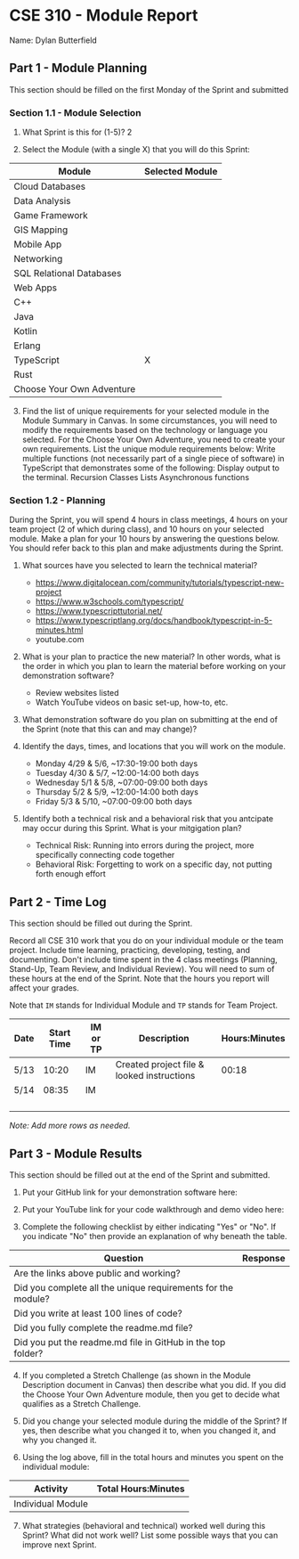 # CSE 310 - Module Report

Name: Dylan Butterfield

## Part 1 - Module Planning

This section should be filled on the first Monday of the Sprint and submitted

### Section 1.1 - Module Selection

1. What Sprint is this for (1-5)? 2

2. Select the Module (with a single X) that you will do this Sprint:

|Module                   |Selected Module|
|-------------------------|---------------|
|Cloud Databases          |               |
|Data Analysis            |               |
|Game Framework           |               |
|GIS Mapping              |               |
|Mobile App               |               |
|Networking               |               |
|SQL Relational Databases |               |
|Web Apps                 |               |
|C++                      |               |
|Java                     |               |
|Kotlin                   |               |
|Erlang                   |               |
|TypeScript               |       X       |
|Rust                     |               |
|Choose Your Own Adventure|               |

3. Find the list of unique requirements for your selected module in the Module Summary in Canvas.  In some circumstances, you will need to modify the requirements based on the technology or language you selected.  For the Choose Your Own Adventure, you need to create your own requirements.  List the unique module requirements below:
            Write multiple functions (not necessarily part of a single piece of software) in TypeScript that demonstrates some of the following:
                Display output to the terminal.
                Recursion
                Classes
                Lists
                Asynchronous functions

### Section 1.2 - Planning

During the Sprint, you will spend 4 hours in class meetings, 4 hours on your team project (2 of which during class), and 10 hours on your selected module.  Make a plan for your 10 hours by answering the questions below.  You should refer back to this plan and make adjustments during the Sprint.

1. What sources have you selected to learn the technical material?
    - https://www.digitalocean.com/community/tutorials/typescript-new-project
    - https://www.w3schools.com/typescript/
    - https://www.typescripttutorial.net/
    - https://www.typescriptlang.org/docs/handbook/typescript-in-5-minutes.html
    - youtube.com

2. What is your plan to practice the new material?  In other words, what is the order in which you plan to learn the material before working on your demonstration software?
    - Review websites listed
    - Watch YouTube videos on basic set-up, how-to, etc.

3. What demonstration software do you plan on submitting at the end of the Sprint (note that this can and may change)?

4. Identify the days, times, and locations that you will work on the module.
    - Monday 4/29 & 5/6, ~17:30-19:00 both days
    - Tuesday 4/30 & 5/7, ~12:00-14:00 both days
    - Wednesday 5/1 & 5/8, ~07:00-09:00 both days
    - Thursday 5/2 & 5/9, ~12:00-14:00 both days
    - Friday 5/3 & 5/10, ~07:00-09:00 both days


5. Identify both a technical risk and a behavioral risk that you antcipate may occur during this Sprint.  What is your mitgigation plan?
    - Technical Risk:  Running into errors during the project, more specifically connecting code together
    - Behavioral Risk: Forgetting to work on a specific day, not putting forth enough effort


## Part 2 - Time Log

This section should be filled out during the Sprint. 

Record all CSE 310 work that you do on your individual module or the team project.  Include time learning, practicing, developing, testing, and documenting.  Don't include time spent in the 4 class meetings (Planning, Stand-Up, Team Review, and Individual Review).  You will need to sum of these hours at the end of the Sprint. Note that the hours you report will affect your grades.

Note that `IM` stands for Individual Module and `TP` stands for Team Project.  

|Date      |Start Time|IM or TP|Description                                 |Hours:Minutes|
|----------|----------|--------|--------------------------------------------|-------------|
|5/13      |10:20     |IM      |Created project file & looked instructions  |    00:18    |
|5/14      |08:35     |IM      |                                            |             |
|          |          |        |                                            |             |
|          |          |        |                                            |             |
|          |          |        |                                            |             |
|          |          |        |                                            |             |

_Note: Add more rows as needed._


## Part 3 - Module Results

This section should be filled out at the end of the Sprint and submitted.

1. Put your GitHub link for your demonstration software here: 

2. Put your YouTube link for your code walkthrough and demo video here:

3. Complete the following checklist by either indicating "Yes" or "No". If you indicate "No" then provide an explanation of why beneath the table.

|Question                                                    |Response|
|------------------------------------------------------------|--------|
|Are the links above public and working?                     |        |
|Did you complete all the unique requirements for the module?|        |
|Did you write at least 100 lines of code?                   |        |
|Did you fully complete the readme.md file?                  |        |
|Did you put the readme.md file in GitHub in the top folder? |        |

4. If you completed a Stretch Challenge (as shown in the Module Description document in Canvas) then describe what you did.  If you did the Choose Your Own Adventure module, then you get to decide what qualifies as a Stretch Challenge.

5. Did you change your selected module during the middle of the Sprint?  If yes, then describe what you changed it to, when you changed it, and why you changed it.

6. Using the log above, fill in the total hours and minutes you spent on the individual module:

|Activity         |Total Hours:Minutes|
|-----------------|-------------------|
|Individual Module|                   |

7. What strategies (behavioral and technical) worked well during this Sprint?  What did not work well?  List some possible ways that you can improve next Sprint.


